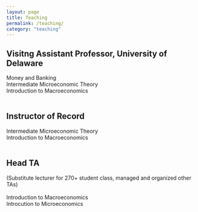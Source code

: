 ```yaml
---
layout: page
title: Teaching
permalink: /teaching/
category: "teaching"
---
```


<h2>Visitng Assistant Professor, University of Delaware</h2> 
Money and Banking
<br>
Intermediate Microeconomic Theory 
<br>
Introduction to Macroeconomics
<br>
<br>

<h2>Instructor of Record</h2> 
Intermediate Microeconomic Theory
<br>
Introduction to Macroeconomics
<br>
<br>

<h2>Head TA</h2> 
(Substitute lecturer for 270+ student class, managed and organized other TAs)
<br>
<br>
Introduction to Macroeconomics
<br>
Introcution to Microeconomics
